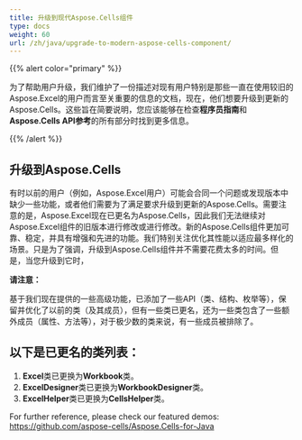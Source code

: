 ```yaml
---
title: 升级到现代Aspose.Cells组件
type: docs
weight: 60
url: /zh/java/upgrade-to-modern-aspose-cells-component/
---
```


{{% alert color="primary" %}} 

为了帮助用户升级，我们维护了一份描述对现有用户特别是那些一直在使用较旧的Aspose.Excel的用户而言至关重要的信息的文档，现在，他们想要升级到更新的Aspose.Cells。这些旨在简要说明，您应该能够在检查**程序员指南**和**Aspose.Cells API参考**的所有部分时找到更多信息。 

{{% /alert %}} 
## **升级到Aspose.Cells**
有时以前的用户（例如，Aspose.Excel用户）可能会合同一个问题或发现版本中缺少一些功能，或者他们需要为了满足要求升级到更新的Aspose.Cells。需要注意的是，Aspose.Excel现在已更名为Aspose.Cells，因此我们无法继续对Aspose.Excel组件的旧版本进行修改或进行修改。新的Aspose.Cells组件更加可靠、稳定，并具有增强和先进的功能。我们特别关注优化其性能以适应最多样化的场景。只是为了强调，升级到Aspose.Cells组件并不需要花费太多的时间。但是，当您升级到它时， 

**请注意：** 

基于我们现在提供的一些高级功能，已添加了一些API（类、结构、枚举等），保留并优化了以前的类（及其成员），但有一些类已更名，还为一些类包含了一些额外成员（属性、方法等），对于极少数的类来说，有一些成员被排除了。 
## **以下是已更名的类列表：**
1. **Excel**类已更换为**Workbook**类。 
1. **ExcelDesigner**类已更换为**WorkbookDesigner**类。 
1. **ExcelHelper**类已更换为**CellsHelper**类。 

For further reference, please check our featured demos: <https://github.com/aspose-cells/Aspose.Cells-for-Java>
